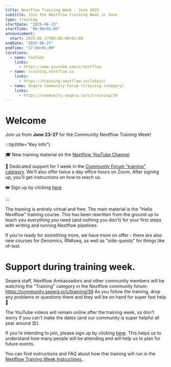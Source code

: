 ```yaml
---
title: Nextflow Training Week - June 2025
subtitle: Join the Nextflow Training Week in June
type: training
startDate: "2025-06-23"
startTime: "09:00+01:00"
announcement:
  start: 2025-06-17T09:00:00+02:00
endDate: "2025-06-27"
endTime: "17:00+01:00"
locations:
  - name: YouTube
    links:
      - https://www.youtube.com/c/nextflow
  - name: training.nextflow.io
    links:
      - https://training.nextflow.io/latest/
  - name: Seqera Community Forum (training category)
    links:
      - https://community.seqera.io/c/training/39
---
```


# Welcome

Join us from **June 23-27** for the Community Nextflow Training Week!

:::tip{title="Key Info"}

🎓 New training material on the [Nextflow YouTube Channel](https://www.youtube.com/c/nextflow)

💬 Dedicated support for 1 week in the [Community Forum "training" category](https://community.seqera.io/c/training/39). We'll also offer twice a day office hours on Zoom. After signing up, you'll get instructions on how to reach us.

🎟 Sign up by clicking [here](https://seqera.typeform.com/to/uB53tu6g)

:::

The training is entirely virtual and free.
The main material is the "Hello Nextflow" training course.
This has been rewritten from the ground up to teach you everything you need
(and nothing you don't) for your first steps with writing and running Nextflow pipelines.

If you're ready for something more, we have more on offer - there are also new courses
for Genomics, RNAseq, as well as "side-quests" for things like nf-test.

# Support during training week.

Seqera staff, Nextflow Ambassadors and other community members will be watching the
"Training" category in the Nextflow community forum: <https://community.seqera.io/c/training/39>
As you follow the training, drop any problems or questions there and they will be on hand
for super fast help 🚀

The YouTube videos will remain online after the training week, so don't worry if you
can't make the dates (and our community is super helpful all year around 😍).

If you're intending to join, please sign up by clicking [here](https://seqera.typeform.com/to/uB53tu6g).
This helps us to understand how many people will be attending and will help us to plan for future events.

You can find instructions and FAQ about how thw training will run
in the [Nextflow Training Week Instructions ](https://community.seqera.io/t/nextflow-training-week-instructions/1774).
